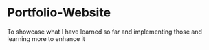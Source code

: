 # Portfolio-Website
To showcase what I have learned so far and implementing those and learning more to enhance it
